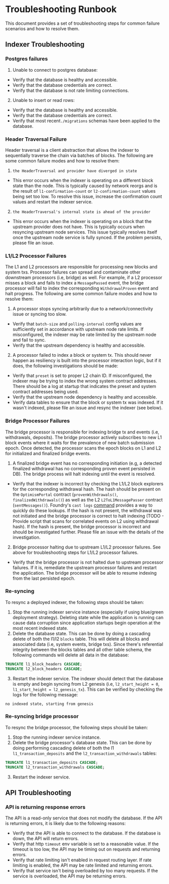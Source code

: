 # Troubleshooting Runbook
This document provides a set of troubleshooting steps for common failure scenarios and how to resolve them.

## Indexer Troubleshooting

### Postgres failures
1. Unable to connect to postgres database:
* Verify that the database is healthy and accessible.
* Verify that the database credentials are correct.
* Verify that the database is not rate limiting connections.

2. Unable to insert or read rows:
* Verify that the database is healthy and accessible.
* Verify that the database credentials are correct.
* Verify that most recent`./migrations` schemas have been applied to the database.

### Header Traversal Failure
Header traversal is a client abstraction that allows the indexer to sequentially traverse the chain via batches of blocks. The following are some common failure modes and how to resolve them:
1. `the HeaderTraversal and provider have diverged in state`
* This error occurs when the indexer is operating on a different block state than the node. This is typically caused by network reorgs and is the result of `l1-confirmation-count` or `l2-confirmation-count` values being set too low. To resolve this issue, increase the confirmation count values and restart the indexer service.

2. `the HeaderTraversal's internal state is ahead of the provider`
* This error occurs when the indexer is operating on a block that the upstream provider does not have. This is typically occurs when resyncing upstream node services. This issue typically resolves itself once the upstream node service is fully synced. If the problem persists, please file an issue.

### L1/L2 Processor Failures
The L1 and L2 processors are responsible for processing new blocks and system txs. Processor failures can spread and contaminate other downstream processors (i.e, bridge) as well. For example, if a L2 processor misses a block and fails to index a `MessagePassed` event, the bridge processor will fail to index the corresponding `WithdrawalProven` event and halt progress. The following are some common failure modes and how to resolve them:

1. A processor stops syncing arbitrarily due to a network/connectivity issue or syncing too slow.
* Verify that `batch-size` and `polling-interval` config values are sufficiently set in accordance with upstream node rate limits. If misconfigured, the indexer may be rate limited by the upstream node and fail to sync.
* Verify that the upstream dependency is healthy and accessible.

2. A processor failed to index a block or system tx. This should never happen as resiliency is built into the processor interaction logic, but if it does, the following investigations should be made:
* Verify that `preset` is set to proper L2 chain ID. If misconfigured, the indexer may be trying to index the wrong system contract addresses. There should be a log at startup that indicates the preset and system contract addresses being used.
* Verify that the upstream node dependency is healthy and accessible.
* Verify data tables to ensure that the block or system tx was indexed. If it wasn't indexed, please file an issue and resync the indexer (see below).

### Bridge Processor Failures
The bridge processor is responsible for indexing bridge tx and events (i.e, withdrawals, deposits). The bridge processor actively subscribes to new L1 block events where it waits for the prevalence of new batch submission epoch. Once detected, the processor scans the epoch blocks on L1 and L2 for initialized and finalized bridge events.

1. A finalized bridge event has no corresponding initiation (e.g, a detected finalized withdrawal has no corresponding proven event persisted in DB). The bridge process will halt indexing until the event is resolved.
* Verify that the indexer is incorrect by checking the L1/L2 block explorers for the corresponding withdrawal hash. The hash should be present on the `OptimismPortal` contract (`provenWithdrawals()`, `finalizedWithdrawals()`) as well as the L2 `L2ToL1MessagePasser` contract (`sentMessages()`). Foundry's `cast logs` [command](https://book.getfoundry.sh/reference/cast/cast-logs) provides a way to quickly do these lookups. If the hash is not present, the withdrawal was not initiated and the bridge processor is correct to halt indexing (TODO - Provide script that scans for correlated events on L2 using withdrawal hash). If the hash is present, the bridge processor is incorrect and should be investigated further. Please file an issue with the details of the investigation.

2. Bridge processor halting due to upstream L1/L2 processor failures. See above for troubleshooting steps for L1/L2 processor failures.
* Verify that the bridge processor is not halted due to upstream processor failures. If it is, remediate the upstream processor failures and restart the application. The bridge processor will be able to resume indexing from the last persisted epoch.

### Re-syncing
To resync a deployed indexer, the following steps should be taken:
1. Stop the running indexer service instance (especially if using blue/green deployment strategy). Deleting state while the application is running can cause data corruption since application startups begin operation at the most recent indexed state.
2. Delete the database state. This can be done by doing a cascading delete of both the l1/l2 `blocks` table. This will delete all blocks and associated data (i.e, system events, bridge txs). Since there's referential integrity between the blocks tables and all other table schema, the following commands will delete all data in the database:
```sql
TRUNCATE l1_block_headers CASCADE;
TRUNCATE l2_block_headers CASCADE;
```
3. Restart the indexer service. The indexer should detect that the database is empty and begin syncing from L2 genesis (i.e, `l2_start_height = 0`, `l1_start_height = l2_genesis_tx`). This can be verified by checking the logs for the following message:
```
no indexed state, starting from genesis
```

### Re-syncing bridge processor
To resync the bridge processor, the following steps should be taken:
1. Stop the running indexer service instance.
2. Delete the bridge processor's database state. This can be done by doing performing cascading delete of both the l1 `l1_transaction_deposits` and the `l2_transaction_withdrawals` tables:
```sql
TRUNCATE l1_transaction_deposits CASCADE;
TRUNCATE l2_transaction_withdrawals CASCADE;
```
3. Restart the indexer service.

## API Troubleshooting

### API is returning response errors
The API is a read-only service that does not modify the database. If the API is returning errors, it is likely due to the following reasons:
* Verify that the API is able to connect to the database. If the database is down, the API will return errors.
* Verify that http `timeout` env variable is set to a reasonable value. If the timeout is too low, the API may be timing out on requests and returning errors.
* Verify that rate limiting isn't enabled in request routing layer. If rate limiting is enabled, the API may be rate limited and returning errors.
* Verify that service isn't being overloaded by too many requests. If the service is overloaded, the API may be returning errors.
